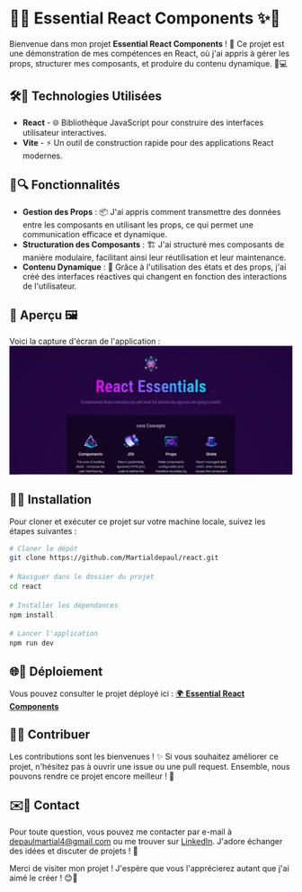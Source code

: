 # 🌟✨ Essential React Components ✨🌟

Bienvenue dans mon projet **Essential React Components** ! 🎉 Ce projet est une démonstration de mes compétences en React, où j'ai appris à gérer les props, structurer mes composants, et produire du contenu dynamique. 🚀💻

## 🛠️🔧 Technologies Utilisées
- **React** - 🌐 Bibliothèque JavaScript pour construire des interfaces utilisateur interactives.
- **Vite** - ⚡ Un outil de construction rapide pour des applications React modernes.

## 🎯🔍 Fonctionnalités
- **Gestion des Props** : 📦 J'ai appris comment transmettre des données entre les composants en utilisant les props, ce qui permet une communication efficace et dynamique.
- **Structuration des Composants** : 🏗️ J'ai structuré mes composants de manière modulaire, facilitant ainsi leur réutilisation et leur maintenance.
- **Contenu Dynamique** : 🌈 Grâce à l'utilisation des états et des props, j'ai créé des interfaces réactives qui changent en fonction des interactions de l'utilisateur.

## 🎨 Aperçu 🖼️
Voici la capture d'écran de l'application :  
![Aperçu de Elegant-Context](./src/assets/img.png)

## 📂🚀 Installation
Pour cloner et exécuter ce projet sur votre machine locale, suivez les étapes suivantes :

```bash
# Cloner le dépôt
git clone https://github.com/Martialdepaul/react.git

# Naviguer dans le dossier du projet
cd react

# Installer les dépendances
npm install

# Lancer l'application
npm run dev
```

## 🌐📡 Déploiement
Vous pouvez consulter le projet déployé ici : [🌍 **Essential React Components**](https://Martialdepaul.github.io/react/)

## 🤝💡 Contribuer
Les contributions sont les bienvenues ! ✨ Si vous souhaitez améliorer ce projet, n'hésitez pas à ouvrir une issue ou une pull request. Ensemble, nous pouvons rendre ce projet encore meilleur ! 🌟

## ✉️📧 Contact
Pour toute question, vous pouvez me contacter par e-mail à [depaulmartial4@gmail.com](mailto:depaulmartial4@gmail.com) ou me trouver sur [LinkedIn](https://www.linkedin.com/in/martial-de-paul/). J'adore échanger des idées et discuter de projets ! 🤗

Merci de visiter mon projet ! J'espère que vous l'apprécierez autant que j'ai aimé le créer ! 😊🎉
```
